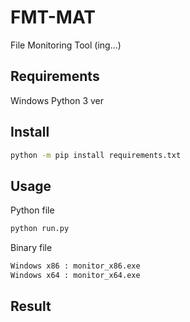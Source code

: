 # FMT-MAT
File Monitoring Tool (ing...)

## Requirements
Windows
Python 3 ver

## Install
```bash
python -m pip install requirements.txt
```

## Usage
Python file
```bash
python run.py
```
Binary file
```bash
Windows x86 : monitor_x86.exe
Windows x64 : monitor_x64.exe
```

## Result


